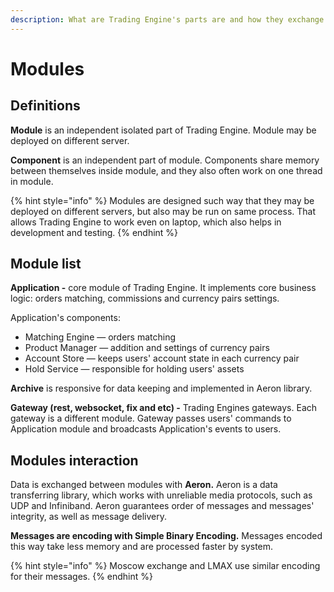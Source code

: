 ```yaml
---
description: What are Trading Engine's parts are and how they exchange data
---
```


# Modules

## **Definitions**

**Module** is an independent isolated part of Trading Engine. Module may be deployed on different server.

**Component** is an independent part of module. Components share memory between themselves inside module, and they also often work on one thread in module.

{% hint style="info" %}
Modules are designed such way that they may be deployed on different servers, but also may be run on same process. That allows Trading Engine to work even on laptop, which also helps in development and testing.
{% endhint %}

## Module list

**Application -** core module of Trading Engine. It implements core business logic: orders matching, commissions and currency pairs settings.

Application's components: 

* Matching Engine — orders matching
* Product Manager — addition and settings of currency pairs
* Account Store — keeps users' account state in each currency pair
* Hold Service — responsible for holding users' assets

**Archive** is responsive for data keeping and implemented in Aeron library.

**Gateway \(rest, websocket, fix and etc\) -** Trading Engines gateways. Each gateway is a different module. Gateway passes users' commands to Application module and broadcasts Application's events to users.

## Modules interaction

Data is exchanged between modules with **Aeron.** Aeron is a data transferring library, which works with unreliable media protocols, such as UDP and Infiniband. Aeron guarantees order of messages and messages' integrity, as well as message delivery.

**Messages are encoding with Simple Binary Encoding.** Messages encoded this way take less memory and are processed faster by system.

{% hint style="info" %}
Moscow exchange and LMAX use similar encoding for their messages.
{% endhint %}



